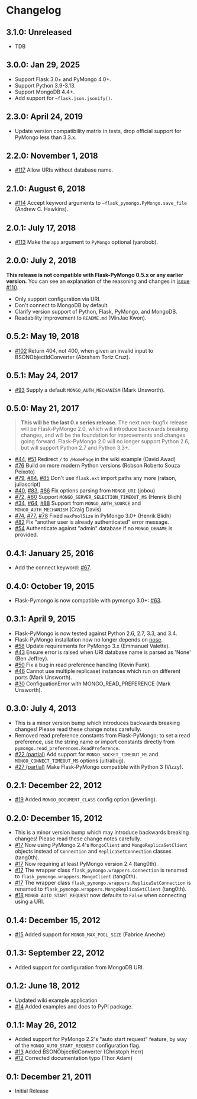 # Changelog

## 3.1.0: Unreleased

- TDB

## 3.0.0: Jan 29, 2025

- Support Flask 3.0+ and PyMongo 4.0+.
- Support Python 3.9-3.13.
- Support MongoDB 4.4+.
- Add support for `~flask.json.jsonify()`.

## 2.3.0: April 24, 2019

- Update version compatibility matrix in tests, drop official support
  for PyMongo less than 3.3.x.

## 2.2.0: November 1, 2018

- [#117](https://github.com/dcrosta/flask-pymongo/pull/117) Allow
  URIs without database name.

## 2.1.0: August 6, 2018

- [#114](https://github.com/dcrosta/flask-pymongo/pull/114) Accept
  keyword arguments to `~flask_pymongo.PyMongo.save_file` (Andrew C.
  Hawkins).

## 2.0.1: July 17, 2018

- [#113](https://github.com/dcrosta/flask-pymongo/pull/113) Make the
  `app` argument to `PyMongo` optional (yarobob).

## 2.0.0: July 2, 2018

**This release is not compatible with Flask-PyMongo 0.5.x or any
earlier version.** You can see an explanation of the reasoning and
changes in [issue
#110](https://github.com/dcrosta/flask-pymongo/issues/110).

- Only support configuration via URI.
- Don't connect to MongoDB by default.
- Clarify version support of Python, Flask, PyMongo, and MongoDB.
- Readability improvement to `README.md` (MinJae Kwon).

## 0.5.2: May 19, 2018

- [#102](https://github.com/dcrosta/flask-pymongo/pull/102) Return
  404, not 400, when given an invalid input to
  <span class="title-ref">BSONObjectIdConverter</span> (Abraham Toriz
  Cruz).

## 0.5.1: May 24, 2017

- [#93](https://github.com/dcrosta/flask-pymongo/pull/93) Supply a
  default `MONGO_AUTH_MECHANISM` (Mark Unsworth).

## 0.5.0: May 21, 2017

> **This will be the last 0.x series release.** The next non-bugfix
> release will be Flask-PyMongo 2.0, which will introduce backwards
> breaking changes, and will be the foundation for improvements and
> changes going forward. Flask-PyMongo 2.0 will no longer support
> Python 2.6, but will support Python 2.7 and Python 3.3+.

- [#44](https://github.com/dcrosta/flask-pymongo/issues/44),
  [#51](https://github.com/dcrosta/flask-pymongo/pull/51) Redirect
  `/` to `/HomePage` in the wiki example (David Awad)
- [#76](https://github.com/dcrosta/flask-pymongo/pull/76) Build on
  more modern Python versions (Robson Roberto Souza Peixoto)
- [#79](https://github.com/dcrosta/flask-pymongo/pull/79),
  [#84](https://github.com/dcrosta/flask-pymongo/issues/84),
  [#85](https://github.com/dcrosta/flask-pymongo/pull/85) Don't use
  `flask.ext` import paths any more (ratson, juliascript)
- [#40](https://github.com/dcrosta/flask-pymongo/issues/40),
  [#83](https://github.com/dcrosta/flask-pymongo/pull/83),
  [#86](https://github.com/dcrosta/flask-pymongo/pull/86) Fix options
  parsing from `MONGO_URI` (jobou)
- [#72](https://github.com/dcrosta/flask-pymongo/issues/72),
  [#80](https://github.com/dcrosta/flask-pymongo/pull/80) Support
  `MONGO_SERVER_SELECTION_TIMEOUT_MS` (Henrik Blidh)
- [#34](https://github.com/dcrosta/flask-pymongo/issues/34),
  [#64](https://github.com/dcrosta/flask-pymongo/pull/64),
  [#88](https://github.com/dcrosta/flask-pymongo/pull/88) Support
  from `MONGO_AUTH_SOURCE` and `MONGO_AUTH_MECHANISM` (Craig Davis)
- [#74](https://github.com/dcrosta/flask-pymongo/issues/74),
  [#77](https://github.com/dcrosta/flask-pymongo/issues/77),
  [#78](https://github.com/dcrosta/flask-pymongo/pull/78) Fixed
  `maxPoolSize` in PyMongo 3.0+ (Henrik Blidh)
- [#82](https://github.com/dcrosta/flask-pymongo/issues/82) Fix
  "another user is already authenticated" error message.
- [#54](https://github.com/dcrosta/flask-pymongo/issues/54)
  Authenticate against "admin" database if no `MONGO_DBNAME` is
  provided.

## 0.4.1: January 25, 2016

- Add the connect keyword:
  [#67](https://github.com/dcrosta/flask-pymongo/pull/67).

## 0.4.0: October 19, 2015

- Flask-Pymongo is now compatible with pymongo 3.0+:
  [#63](https://github.com/dcrosta/flask-pymongo/pull/63).

## 0.3.1: April 9, 2015

- Flask-PyMongo is now tested against Python 2.6, 2.7, 3.3, and 3.4.
- Flask-PyMongo installation now no longer depends on
  [nose](https://pypi.python.org/pypi/nose/).
- [#58](https://github.com/dcrosta/flask-pymongo/pull/58) Update
  requirements for PyMongo 3.x (Emmanuel Valette).
- [#43](https://github.com/dcrosta/flask-pymongo/pull/43) Ensure
  error is raised when URI database name is parsed as 'None' (Ben
  Jeffrey).
- [#50](https://github.com/dcrosta/flask-pymongo/pull/50) Fix a bug
  in read preference handling (Kevin Funk).
- [#46](https://github.com/dcrosta/flask-pymongo/issues/46) Cannot
  use multiple replicaset instances which run on different ports (Mark
  Unsworth).
- [#30](https://github.com/dcrosta/flask-pymongo/issues/30)
  ConfiguationError with MONGO_READ_PREFERENCE (Mark Unsworth).

## 0.3.0: July 4, 2013

- This is a minor version bump which introduces backwards breaking
  changes! Please read these change notes carefully.
- Removed read preference constants from Flask-PyMongo; to set a read
  preference, use the string name or import constants directly from
  `pymongo.read_preferences.ReadPreference`.
- [#22 (partial)](https://github.com/dcrosta/flask-pymongo/pull/22)
  Add support for `MONGO_SOCKET_TIMEOUT_MS` and
  `MONGO_CONNECT_TIMEOUT_MS` options (ultrabug).
- [#27 (partial)](https://github.com/dcrosta/flask-pymongo/pull/27)
  Make Flask-PyMongo compatible with Python 3 (Vizzy).

## 0.2.1: December 22, 2012

- [#19](https://github.com/dcrosta/flask-pymongo/pull/19) Added
  `MONGO_DOCUMENT_CLASS` config option (jeverling).

## 0.2.0: December 15, 2012

- This is a minor version bump which may introduce backwards breaking
  changes! Please read these change notes carefully.
- [#17](https://github.com/dcrosta/flask-pymongo/pull/17) Now using
  PyMongo 2.4's `MongoClient` and `MongoReplicaSetClient` objects
  instead of `Connection` and `ReplicaSetConnection` classes
  (tang0th).
- [#17](https://github.com/dcrosta/flask-pymongo/pull/17) Now
  requiring at least PyMongo version 2.4 (tang0th).
- [#17](https://github.com/dcrosta/flask-pymongo/pull/17) The wrapper
  class `flask_pymongo.wrappers.Connection` is renamed to
  `flask_pymongo.wrappers.MongoClient` (tang0th).
- [#17](https://github.com/dcrosta/flask-pymongo/pull/17) The wrapper
  class `flask_pymongo.wrappers.ReplicaSetConnection` is renamed to
  `flask_pymongo.wrappers.MongoReplicaSetClient` (tang0th).
- [#18](https://github.com/dcrosta/flask-pymongo/issues/18)
  `MONGO_AUTO_START_REQUEST` now defaults to `False` when connecting
  using a URI.

## 0.1.4: December 15, 2012

- [#15](https://github.com/dcrosta/flask-pymongo/pull/15) Added
  support for `MONGO_MAX_POOL_SIZE` (Fabrice Aneche)

## 0.1.3: September 22, 2012

- Added support for configuration from MongoDB URI.

## 0.1.2: June 18, 2012

- Updated wiki example application
- [#14](https://github.com/dcrosta/flask-pymongo/issues/14) Added
  examples and docs to PyPI package.

## 0.1.1: May 26, 2012

- Added support for PyMongo 2.2's "auto start request" feature, by way
  of the `MONGO_AUTO_START_REQUEST` configuration flag.
- [#13](https://github.com/dcrosta/flask-pymongo/pull/13) Added
  BSONObjectIdConverter (Christoph Herr)
- [#12](https://github.com/dcrosta/flask-pymongo/pull/12) Corrected
  documentation typo (Thor Adam)

## 0.1: December 21, 2011

- Initial Release
